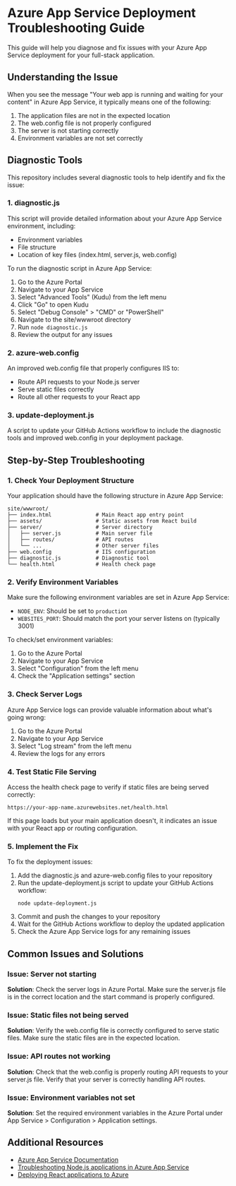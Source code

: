 # Azure App Service Deployment Troubleshooting Guide

This guide will help you diagnose and fix issues with your Azure App Service deployment for your full-stack application.

## Understanding the Issue

When you see the message "Your web app is running and waiting for your content" in Azure App Service, it typically means one of the following:

1. The application files are not in the expected location
2. The web.config file is not properly configured
3. The server is not starting correctly
4. Environment variables are not set correctly

## Diagnostic Tools

This repository includes several diagnostic tools to help identify and fix the issue:

### 1. diagnostic.js

This script will provide detailed information about your Azure App Service environment, including:
- Environment variables
- File structure
- Location of key files (index.html, server.js, web.config)

To run the diagnostic script in Azure App Service:

1. Go to the Azure Portal
2. Navigate to your App Service
3. Select "Advanced Tools" (Kudu) from the left menu
4. Click "Go" to open Kudu
5. Select "Debug Console" > "CMD" or "PowerShell"
6. Navigate to the site/wwwroot directory
7. Run `node diagnostic.js`
8. Review the output for any issues

### 2. azure-web.config

An improved web.config file that properly configures IIS to:
- Route API requests to your Node.js server
- Serve static files correctly
- Route all other requests to your React app

### 3. update-deployment.js

A script to update your GitHub Actions workflow to include the diagnostic tools and improved web.config in your deployment package.

## Step-by-Step Troubleshooting

### 1. Check Your Deployment Structure

Your application should have the following structure in Azure App Service:

```
site/wwwroot/
├── index.html              # Main React app entry point
├── assets/                 # Static assets from React build
├── server/                 # Server directory
│   ├── server.js           # Main server file
│   ├── routes/             # API routes
│   └── ...                 # Other server files
├── web.config              # IIS configuration
├── diagnostic.js           # Diagnostic tool
└── health.html             # Health check page
```

### 2. Verify Environment Variables

Make sure the following environment variables are set in Azure App Service:

- `NODE_ENV`: Should be set to `production`
- `WEBSITES_PORT`: Should match the port your server listens on (typically 3001)

To check/set environment variables:
1. Go to the Azure Portal
2. Navigate to your App Service
3. Select "Configuration" from the left menu
4. Check the "Application settings" section

### 3. Check Server Logs

Azure App Service logs can provide valuable information about what's going wrong:

1. Go to the Azure Portal
2. Navigate to your App Service
3. Select "Log stream" from the left menu
4. Review the logs for any errors

### 4. Test Static File Serving

Access the health check page to verify if static files are being served correctly:
```
https://your-app-name.azurewebsites.net/health.html
```

If this page loads but your main application doesn't, it indicates an issue with your React app or routing configuration.

### 5. Implement the Fix

To fix the deployment issues:

1. Add the diagnostic.js and azure-web.config files to your repository
2. Run the update-deployment.js script to update your GitHub Actions workflow:
   ```
   node update-deployment.js
   ```
3. Commit and push the changes to your repository
4. Wait for the GitHub Actions workflow to deploy the updated application
5. Check the Azure App Service logs for any remaining issues

## Common Issues and Solutions

### Issue: Server not starting

**Solution**: Check the server logs in Azure Portal. Make sure the server.js file is in the correct location and the start command is properly configured.

### Issue: Static files not being served

**Solution**: Verify the web.config file is correctly configured to serve static files. Make sure the static files are in the expected location.

### Issue: API routes not working

**Solution**: Check that the web.config is properly routing API requests to your server.js file. Verify that your server is correctly handling API routes.

### Issue: Environment variables not set

**Solution**: Set the required environment variables in the Azure Portal under App Service > Configuration > Application settings.

## Additional Resources

- [Azure App Service Documentation](https://docs.microsoft.com/en-us/azure/app-service/)
- [Troubleshooting Node.js applications in Azure App Service](https://docs.microsoft.com/en-us/azure/app-service/app-service-web-nodejs-best-practices-and-troubleshoot-guide)
- [Deploying React applications to Azure](https://docs.microsoft.com/en-us/azure/static-web-apps/deploy-react)
